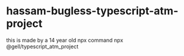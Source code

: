 # hassam-bugless-typescript-atm-project
this is made by a 14 year old 
npx command npx @gell/typescript_atm_project
